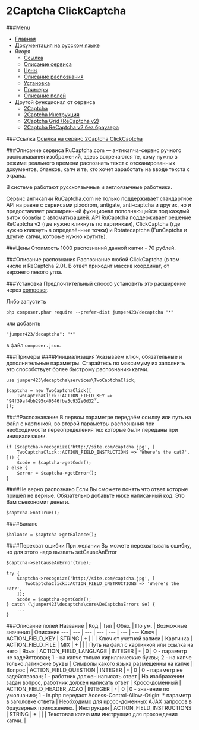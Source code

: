 2Captcha ClickCaptcha
==============
###Menu
+ [Главная](../docs/README-en.md)
+ [Документация на русском языке](../docs/TwoCaptchaClick-ru.md)
+ Якоря
  + [Ссылка](#Ссылка)
  + [Описание сервиса](#Описание-сервиса)
  + [Цены](#Цены)
  + [Описание распознания](#Описание-распознания)
  + [Установка](#Установка)
  + [Примеры](#Примеры)
  + [Описание полей](#Описание-полей)
+ Другой функционал от сервиса
  + [2Captcha](../docs/TwoCaptcha-en.md)
  + [2Captcha Инструкция](../docs/TwoCaptchaInstruction-en.md)
  + [2Captcha Grid (ReCaptcha v2)](../docs/TwoCaptchaGrid-en.md)
  + [2Captcha ReCaptcha v2 без браузера](../docs/TwoCaptchaReCaptcha-en.md)


###Ссылка
[Ссылка на сервис 2Captcha ClickCaptcha](http://infoblog1.ru/goto/2captcha)

###Описание сервиса
RuCaptcha.com — антикапча-сервис ручного распознавания изображений, здесь встречаются те, кому нужно в режиме реального времени распознать текст с отсканированных документов, бланков, капч и те, кто хочет заработать на вводе текста с экрана. 

В системе работают русскоязычные и англоязычные работники.

Cервис антикапчи RuCaptcha.com не только поддерживает стандартное API на равне с сервисами pixodrom, antigate, anti-captcha и других, но и предоставляет расширенный фукнционал пополняющийся под каждый виток борьбы с автоматизацией. API RuCaptcha поддерживает решение ReCaptcha v2 (где нужно кликнуть по картинкам), ClickCaptcha (где нужно кликнуть в определённые точки) и Rotatecaptcha (FunCaptcha и другие капчи, которые нужно крутить).

###Цены
Стоимость 1000 распознаний данной капчи - 70 рублей.

###Описание распознания
Распознание любой ClickCaptcha (в том числе и ReCaptcha 2.0). В ответ приходит массив координат, от верхнего левого угла.

###Установка
Предпочтительный способ установить это расширение через [composer](http://getcomposer.org/download/).

Либо запустить
```
php composer.phar require --prefer-dist jumper423/decaptcha "*"
```
или добавить
```
"jumper423/decaptcha": "*"
```
в файл `composer.json`.


###Примеры
####Инициализация
Указываем ключ, обязательные и дополнительные параметры. Старайтесь по максимуму их заполнить это способствует более быстрому распознанию капчи.
```
use jumper423\decaptcha\services\TwoCaptchaClick;

$captcha = new TwoCaptchaClick([
    TwoCaptchaClick::ACTION_FIELD_KEY => '94f39af4bb295c40546fba5c932e0d32',
]);
```
####Распознавание
В первом параметре передаём ссылку или путь на файл с картинкой, во второй параметры распознания при необходимости переопределения тех которые были переданы при инициализации.
```
if ($captcha->recognize('http://site.com/captcha.jpg', [
    TwoCaptchaClick::ACTION_FIELD_INSTRUCTIONS => 'Where's the cat?',
])) {
    $code = $captcha->getCode();
} else {
    $error = $captcha->getError();
}
```
####Не верно распознано
Если Вы сможете понять что ответ которые пришёл не верные. Обязательно добавьте ниже написанный код. Это Вам съекономит деньги.
```
$captcha->notTrue();
```
####Баланс
```
$balance = $captcha->getBalance();
```
####Перехват ошибки
При желании Вы можете перехватывать ошибку, но для этого надо вызвать setCauseAnError
```
$captcha->setCauseAnError(true);

try {
    $captcha->recognize('http://site.com/captcha.jpg', [
       TwoCaptchaClick::ACTION_FIELD_INSTRUCTIONS => 'Where's the cat?',
    ]);
    $code = $captcha->getCode();
} catch (\jumper423\decaptcha\core\DeCaptchaErrors $e) {
    ...
}
```


###Описание полей
 Название | Код | Тип | Обяз. | По ум. | Возможные значения | Описание 
 --- | --- | --- | --- | --- | --- | --- 
 Ключ | ACTION_FIELD_KEY | STRING | + |  |  | Ключ от учетной записи |
 Картинка | ACTION_FIELD_FILE | MIX | + |  |  | Путь на файл с картинкой или ссылка на него |
 Язык | ACTION_FIELD_LANGUAGE | INTEGER | - | 0 | 0 - параметр не задействован; 1 - на капче только кириллические буквы; 2 - на капче только латинские буквы | Символы какого языка размещенны на капче |
 Вопрос | ACTION_FIELD_QUESTION | INTEGER | - | 0 | 0 - параметр не задействован; 1 - работник должен написать ответ | На изображении задан вопрос, работник должен написать ответ |
 Кросс-доменный | ACTION_FIELD_HEADER_ACAO | INTEGER | - | 0 | 0 - значение по умолчанию; 1 - in.php передаст Access-Control-Allow-Origin: * параметр в заголовке ответа | Необходимо для кросс-доменных AJAX запросов в браузерных приложениях. |
 Инструкция | ACTION_FIELD_INSTRUCTIONS | STRING | + |  |  | Текстовая капча или инструкция для прохождения капчи. |

